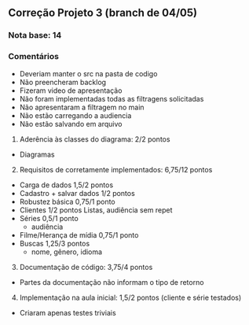 ## Correção Projeto 3 (branch de 04/05)

### Nota base: 14

### Comentários
- Deveriam manter o src na pasta de codigo
- Não preencheram backlog
- Fizeram video de apresentação
- Não foram implementadas todas as filtragens solicitadas
- Não apresentaram a filtragem no main
- Não estão carregando a audiencia
- Não estão salvando em arquivo

1. Aderência às classes do diagrama: 2/2 pontos
  - Diagramas

2. Requisitos de corretamente implementados: 6,75/12 pontos
  - Carga de dados					1,5/2 pontos
  - Cadastro + salvar dados			1/2 pontos
  - Robustez básica					0,75/1 ponto
  - Clientes							1/2 pontos
	Listas, audiência sem repet
  - Séries							0,5/1 ponto
	- audiência
  - Filme/Herança de mídia			0,75/1 ponto
  - Buscas 							1,25/3 pontos
	- nome, gênero, idioma

3. Documentação de código: 3,75/4 pontos
 - Partes da documentação não informam o tipo de retorno

4. Implementação na aula inicial: 1,5/2 pontos (cliente e série testados)
- Criaram apenas testes triviais
